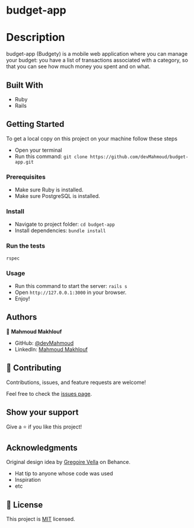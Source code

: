# budget-app

# Description

budget-app (Budgety) is a mobile web application where you can manage your budget: you have a list of transactions associated with a category, so that you can see how much money you spent and on what.

## Built With
* Ruby
* Rails

## Getting Started
To get a local copy on this project on your machine follow these steps
- Open your terminal
- Run this command:
`git clone https://github.com/devMahmoud/budget-app.git`
### Prerequisites
- Make sure Ruby is installed.
- Make sure PostgreSQL is installed.
### Install
- Navigate to project folder:
`cd budget-app`
- Install dependencies:
`bundle install`
### Run the tests
`rspec`
### Usage
- Run this command to start the server:
`rails s`
- Open `http://127.0.0.1:3000` in your browser.
- Enjoy!


## Authors
👤 **Mahmoud Makhlouf**

- GitHub: [@devMahmoud](https://github.com/devMahmoud)
- LinkedIn: [Mahmoud Makhlouf](https://www.linkedin.com/in/mahmoud-abdelkader-makhlouf/)

## 🤝 Contributing

Contributions, issues, and feature requests are welcome!

Feel free to check the [issues page](../../issues/).

## Show your support

Give a ⭐️ if you like this project!

## Acknowledgments
Original design idea by [Gregoire Vella](https://www.behance.net/gregoirevella) on Behance.
- Hat tip to anyone whose code was used
- Inspiration
- etc

## 📝 License

This project is [MIT](./MIT.md) licensed.